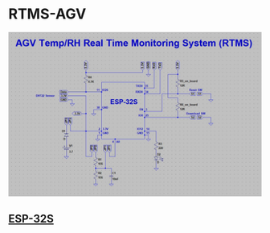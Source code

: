 # RTMS-AGV
![](https://github.com/theerawatramchuen/RTMS-AGV/blob/master/Schemetic.jpg)
## [ESP-32S](https://www.arduinoall.com/product/1467/esp-32s-esp32-adapter-%E0%B8%9A%E0%B8%AD%E0%B8%A3%E0%B9%8C%E0%B8%94%E0%B8%AD%E0%B8%B0%E0%B9%81%E0%B8%94%E0%B8%9B%E0%B9%80%E0%B8%95%E0%B8%AD%E0%B8%A3%E0%B9%8C%E0%B8%82%E0%B8%A2%E0%B8%B2%E0%B8%A2%E0%B8%82%E0%B8%B2-esp-32s-esp-32)
